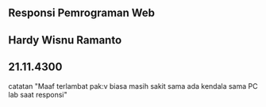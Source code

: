 ## Responsi Pemrograman Web
## Hardy Wisnu Ramanto
## 21.11.4300

catatan
"Maaf terlambat pak:v biasa masih sakit sama ada kendala sama PC lab saat responsi"
